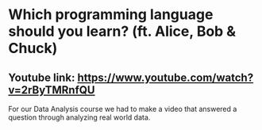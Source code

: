 Which programming language should you learn? (ft. Alice, Bob & Chuck)
=======
Youtube link: https://www.youtube.com/watch?v=2rByTMRnfQU
---
For our Data Analysis course we had to make a video that answered a question through analyzing real world data.
